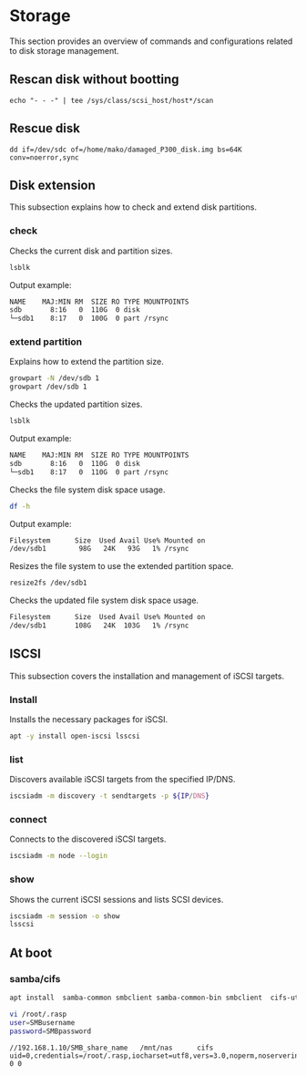 # Storage
This section provides an overview of commands and configurations related to disk storage management.

## Rescan disk without bootting
    echo "- - -" | tee /sys/class/scsi_host/host*/scan

## Rescue disk 
    dd if=/dev/sdc of=/home/mako/damaged_P300_disk.img bs=64K conv=noerror,sync

## Disk extension
This subsection explains how to check and extend disk partitions.

### check
Checks the current disk and partition sizes.
```sh
lsblk
```
Output example:
```sh
NAME    MAJ:MIN RM  SIZE RO TYPE MOUNTPOINTS
sdb       8:16   0  110G  0 disk
└─sdb1    8:17   0  100G  0 part /rsync
```

### extend partition
Explains how to extend the partition size.
```sh
growpart -N /dev/sdb 1
growpart /dev/sdb 1
```
Checks the updated partition sizes.
```sh
lsblk
```
Output example:
```sh
NAME    MAJ:MIN RM  SIZE RO TYPE MOUNTPOINTS
sdb       8:16   0  110G  0 disk
└─sdb1    8:17   0  110G  0 part /rsync
```
Checks the file system disk space usage.
```sh
df -h
```
Output example:
```sh
Filesystem      Size  Used Avail Use% Mounted on
/dev/sdb1        98G   24K   93G   1% /rsync
```
Resizes the file system to use the extended partition space.
```sh
resize2fs /dev/sdb1
```
Checks the updated file system disk space usage.
```sh
Filesystem      Size  Used Avail Use% Mounted on
/dev/sdb1       108G   24K  103G   1% /rsync
```

## ISCSI
This subsection covers the installation and management of iSCSI targets.

### Install
Installs the necessary packages for iSCSI.
```sh
apt -y install open-iscsi lsscsi
```

### list
Discovers available iSCSI targets from the specified IP/DNS.
```sh
iscsiadm -m discovery -t sendtargets -p ${IP/DNS}
```

### connect
Connects to the discovered iSCSI targets.
```sh
iscsiadm -m node --login
```

### show
Shows the current iSCSI sessions and lists SCSI devices.
```sh
iscsiadm -m session -o show
lsscsi
```

## At boot
### samba/cifs
```sh
apt install  samba-common smbclient samba-common-bin smbclient  cifs-utils
```
```sh
vi /root/.rasp
user=SMBusername
password=SMBpassword

```
```
//192.168.1.10/SMB_share_name   /mnt/nas      cifs    uid=0,credentials=/root/.rasp,iocharset=utf8,vers=3.0,noperm,noserverino,nofail  0 0
```
